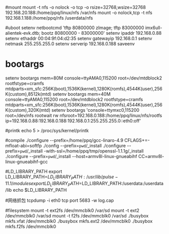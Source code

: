 #mount
mount -t nfs -o nolock -o tcp -o rsize=32768,wsize=32768 192.168.20.188:/home/ppq/linux/nfs /var/nfs
mount -o nolock,tcp -t nfs 192.168.1.188:/home/ppq/nfs /userdata/nfs

#uboot
setenv netbootcmd 'tftp 80800000 zImage; tftp 83000000 imx6ull-alientek-evk.dtb; bootz 80800000 - 83000000'
setenv ipaddr 192.168.0.88
setenv ethaddr 00:04:9f:04:d2:35 
setenv gatewayip 192.168.0.1
setenv netmask 255.255.255.0
setenv serverip 192.168.0.188 
saveenv

# bootargs
setenv bootargs mem=80M console=ttyAMA0,115200 root=/dev/mtdblock2 rootfstype=cramfs mtdparts=xm_sfc:256K(boot),1536K(kernel),1280K(romfs),4544K(user),256K(custom),8512k(mtd)
setenv bootargs mem=40M console=ttyAMA0,115200 root=/dev/mtdblock2 rootfstype=cramfs mtdparts=xm_sfc:256K(boot),1536K(kernel),1280K(romfs),4544K(user),256K(custom),320K(mtd)
setenv bootargs 'console=ttymxc0,115200 root=/dev/nfs rootwait rw nfsroot=192.168.0.188:/home/ppq/linux/nfs/rootfs ip=192.168.0.88:192.168.0.188:192.168.0.1:255.255.255.0::eth0:off'


#printk
echo 5 > /proc/sys/kernel/printk

#compile
./configure --prefix=/home/ppq/gcc-linaro-4.9 CFLAGS+=-mfloat-abi=softfp
./config --prefix=`pwd`/_install
./configure --prefix=`pwd`/_install -with-ssl=/home/ppq/tmp/openssl-1.1.1g/_install
./configure --prefix=`pwd`/_install --host=armv8l-linux-gnueabihf CC=armv8l-linux-gnueabihf-gcc


#LD_LIBRARY_PATH
export LD_LIBRARY_PATH=$LD_LIBRARY_PATH:/usr/lib/pulse-11.1/modules
export LD_LIBRARY_PATH=$LD_LIBRARY_PATH:/userdata:/userdata/lib
echo $LD_LIBRARY_PATH

#网络抓包
tcpdump -i eth0 tcp port 5683 -w log.cap

#filesystem
mount -t ext2fs /dev/mmcblk0 /var/sd
mount -t ext2 /dev/mmcblk0 /var/sd
mount -t f2fs /dev/mmcblk0 /var/sd
./busybox mkfs.vfat /dev/mmcblk0
./busybox mkfs.ext2 /dev/mmcblk0
./busybox mkfs.f2fs /dev/mmcblk0





